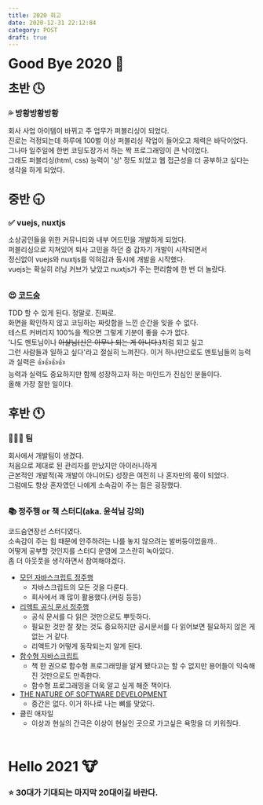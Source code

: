 ```yaml
---
title: 2020 회고
date: 2020-12-31 22:12:84
category: POST
draft: true
---
```


<strong style="font-size: 28px"> Good Bye 2020 🐷 </strong>

<strong style="font-size: 24px"> 초반 🕓 </strong>

<strong style="font-size: 16px"> 💦 방황방황방황 </strong>

회사 사업 아이템이 바뀌고 주 업무가 퍼블리싱이 되었다.<br>
진로는 걱정되는데 하루에 100벌 이상 퍼블리싱 작업이 들어오고 체력은 바닥이었다.<br>
그나마 일주일에 한번 코딩도장가서 하는 짝 프로그래밍이 큰 낙이었다.<br>
그래도 퍼블리싱(html, css) 능력이 '상' 정도 되었고 웹 접근성을 더 공부하고 싶다는 생각을 하게 되었다.<br><br>

<strong style="font-size: 24px"> 중반 🕤 </strong>

<strong style="font-size: 16px"> ✅ vuejs, nuxtjs </strong>

소상공인들을 위한 커뮤니티와 내부 어드민을 개발하게 되었다.<br>
퍼블리싱으로 지쳐있어 퇴사 고민을 하던 중 갑자기 개발이 시작되면서<br>
정신없이 vuejs와 nuxtjs를 익혀감과 동시에 개발을 시작했다.<br>
vuejs는 확실히 러닝 커브가 낮았고 nuxtjs가 주는 편리함에 한 번 더 놀랐다.<br><br>

<strong style="font-size: 16px"> 😍 [코드숨](https://www.codesoom.com/) </strong>

TDD 할 수 있게 된다. 정말로. 진짜로.<br>
화면을 확인하지 않고 코딩하는 짜릿함을 느낀 순간을 잊을 수 없다.<br>
테스트 커버리지 100%을 찍으면 그렇게 기분이 좋을 수가 없다.<br>
'나도 멘토님이나 <span style="text-decoration: line-through;">아샬님(신은 아무나 되는 게 아니다.)</span>처럼 되고 싶고<br>
그런 사람들과 일하고 싶다'라고 절실히 느껴진다. 이거 하나만으로도 멘토님들의 능력과 실력은 👍👍👍👍<br>
능력과 실력도 중요하지만 함께 성장하고자 하는 마인드가 진심인 분들이다.<br>
올해 가장 잘한 일이다.<br><br>

<strong style="font-size: 24px"> 후반 🕚 </strong>

<strong style="font-size: 16px"> 👨‍👧‍👧 팀 </strong>

회사에서 개발팀이 생겼다.<br>
처음으로 제대로 된 관리자를 만났지만 아이러니하게<br>
근본적인 개발적(꼭 개발이 아니어도) 성장은 여전히 나 혼자만의 몫이 되었다.<br>
그럼에도 항상 혼자였던 나에게 소속감이 주는 힘은 굉장했다.<br><br>

<strong style="font-size: 16px"> 📚 정주행 or 책 스터디(aka. 윤석님 강의) </strong>

코드숨연장선 스터디였다.<br>
소속감이 주는 힘 때문에 안주하려는 나를 놓지 않으려는 발버둥이었을까..<br>
어떻게 공부할 것인지를 스터디 운영에 고스란히 녹아있다.<br>
좀 더 아웃풋을 생각하면서 참여해야겠다.<br>

- [모던 자바스크립트 정주행](https://github.com/CodeSoom/modern-javascript-exam)
  - 자바스크립트의 모든 것을 다룬다.
  - 회사에서 꽤 많이 활용했다.(커링 등등)
- [리액트 공식 문서 정주행](https://github.com/CodeSoom/functional-javascript)
  - 공식 문서를 다 읽은 것만으로도 뿌듯하다.
  - 필요한 것만 잘 찾는 것도 중요하지만 공시문서를 다 읽어보면 필요하지 않은 게 없는 거 같다.
  - 리액트가 어떻게 동작되는지 알게 된다.
- [함수형 자바스크립트](https://github.com/CodeSoom/functional-javascript)
  - 책 한 권으로 함수형 프로그래밍을 알게 됐다고는 할 수 없지만 용어들이 익숙해진 것만으로도 만족한다.
  - 함수형 프로그래밍을 더욱 알고 싶게 해준 책이다.
- [THE NATURE OF SOFTWARE DEVELOPMENT](https://github.com/CodeSoom/The-Nature-of-Software-Development)
  - 중간은 없다. 이거 하나로 나는 뼈를 맞았다.
- 클린 애자일
  - 이상과 현실의 간극은 이상이 현실인 곳으로 가고싶은 욕망을 더 키워줬다.

<br>
<br>

<strong style="font-size: 28px">Hello 2021 🐮</strong>

### ⭐ 30대가 기대되는 마지막 20대이길 바란다.

<br>
<br>
